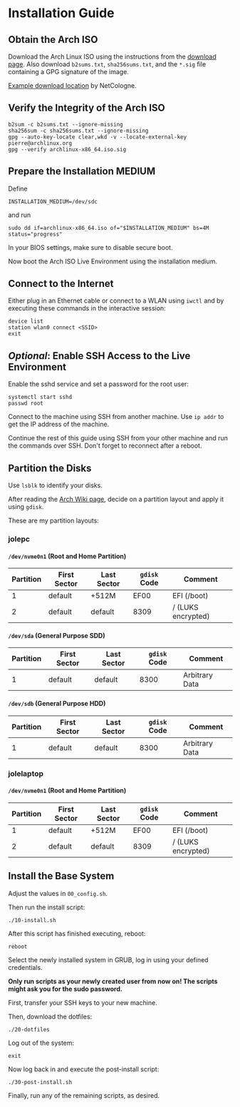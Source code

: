 # Installation Guide

## Obtain the Arch ISO

Download the Arch Linux ISO using the instructions from the [download page](https://archlinux.org/download/).
Also download `b2sums.txt`, `sha256sums.txt`, and the `*.sig` file containing a GPG signature of the image.

[Example download location](https://mirror.netcologne.de/archlinux/iso/latest/) by NetCologne.

## Verify the Integrity of the Arch ISO

```shell
b2sum -c b2sums.txt --ignore-missing
sha256sum -c sha256sums.txt --ignore-missing
gpg --auto-key-locate clear,wkd -v --locate-external-key pierre@archlinux.org
gpg --verify archlinux-x86_64.iso.sig
```

## Prepare the Installation MEDIUM

Define

```shell
INSTALLATION_MEDIUM=/dev/sdc
```

and run

```shell
sudo dd if=archlinux-x86_64.iso of="$INSTALLATION_MEDIUM" bs=4M status="progress"
```

In your BIOS settings, make sure to disable secure boot.

Now boot the Arch ISO Live Environment using the installation medium.

## Connect to the Internet

Either plug in an Ethernet cable or connect to a WLAN using `iwctl` and by executing these commands in the interactive session:

```shell
device list
station wlan0 connect <SSID>
exit
```

## _Optional_: Enable SSH Access to the Live Environment

Enable the sshd service and set a password for the root user:

```shell
systemctl start sshd
passwd root
```

Connect to the machine using SSH from another machine. Use `ip addr` to get the IP address of the machine.

Continue the rest of this guide using SSH from your other machine and run the commands over SSH.
Don't forget to reconnect after a reboot.

## Partition the Disks

Use `lsblk` to identify your disks.

After reading the [Arch Wiki page](https://wiki.archlinux.org/title/Partitioning), decide on a partition layout and apply it using `gdisk`.

These are my partition layouts:

### jolepc

#### `/dev/nvme0n1` (Root and Home Partition)

| Partition | First Sector | Last Sector | `gdisk` Code | Comment            |
| --------- | ------------ | ----------- | ------------ | ------------------ |
| 1         | default      | +512M       | EF00         | EFI (/boot)        |
| 2         | default      | default     | 8309         | / (LUKS encrypted) |

#### `/dev/sda` (General Purpose SDD)

| Partition | First Sector | Last Sector | `gdisk` Code | Comment        |
| --------- | ------------ | ----------- | ------------ | -------------- |
| 1         | default      | default     | 8300         | Arbitrary Data |

#### `/dev/sdb` (General Purpose HDD)

| Partition | First Sector | Last Sector | `gdisk` Code | Comment        |
| --------- | ------------ | ----------- | ------------ | -------------- |
| 1         | default      | default     | 8300         | Arbitrary Data |

### jolelaptop

#### `/dev/nvme0n1` (Root and Home Partition)

| Partition | First Sector | Last Sector | `gdisk` Code | Comment            |
| --------- | ------------ | ----------- | ------------ | ------------------ |
| 1         | default      | +512M       | EF00         | EFI (/boot)        |
| 2         | default      | default     | 8309         | / (LUKS encrypted) |

## Install the Base System

Adjust the values in `00_config.sh`.

Then run the install script:

```shell
./10-install.sh
```

After this script has finished executing, reboot:

```shell
reboot
```

Select the newly installed system in GRUB, log in using your defined credentials.

**Only run scripts as your newly created user from now on! The scripts might ask you for the sudo password.**

First, transfer your SSH keys to your new machine.

Then, download the dotfiles:

```shell
./20-dotfiles
```

Log out of the system:

```shell
exit
```

Now log back in and execute the post-install script:

```shell
./30-post-install.sh
```

Finally, run any of the remaining scripts, as desired.
